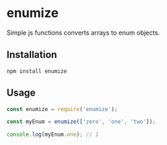 # enumize

Simple js functions converts arrays to enum objects.

## Installation

`npm install enumize`

## Usage

```js
const enumize = require('enumize');

const myEnum = enumize(['zero', 'one', 'two']);

console.log(myEnum.one); // 1
```
